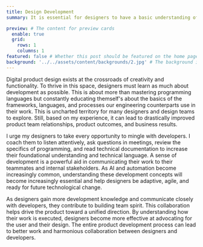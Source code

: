```yaml
---
title: Design Development
summary: It is essential for designers to have a basic understanding of development to enhance product outcomes and foster positive team relationships. By engaging with developers, seeking information, and exploring technical documentation, designers can effectively communicate with their colleagues and stakeholders. Strong collaboration between designers and developers is crucial for achieving a shared objective, leading to higher quality work and improved team cohesion.

preview: # The content for preview cards
  enable: true
  grid:
    rows: 1
    columns: 1
featured: false # Whether this post should be featured on the home page
background: '../../assets/content/backgrounds/2.jpg' # The background image used for preview cards
---
```


Digital product design exists at the crossroads of creativity and functionality. To thrive in this space, designers must learn as much about development as possible. This is about more than mastering programming languages but constantly educating themself's about the basics of the frameworks, languages, and processes our engineering counterparts use in their work. This is uncharted territory for many designers and design teams to explore. Still, based on my experience, it can lead to drastically improved product team relationships, product outcomes, and business results.

I urge my designers to take every opportunity to mingle with developers. I coach them to listen attentively, ask questions in meetings, review the specifics of programming, and read technical documentation to increase their foundational understanding and technical language. A sense of development is a powerful aid in communicating their work to their teammates and internal stakeholders. As AI and automation become increasingly common, understanding these development concepts will become increasingly essential and help designers be adaptive, agile, and ready for future technological change.

As designers gain more development knowledge and communicate closely with developers, they contribute to building team spirit. This collaboration helps drive the product toward a unified direction. By understanding how their work is executed, designers become more effective at advocating for the user and their design. The entire product development process can lead to better work and harmonious collaboration between designers and developers.
